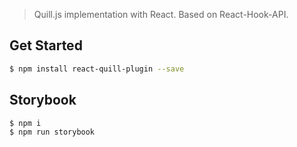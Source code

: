 <!-- <p align="center">
	<img src="https://user-images.githubusercontent.com/10063864/45442352-c961ab80-b68f-11e8-84a3-e920f05a313c.png" width={400} alt="Rinse" />
</p> -->

> Quill.js implementation with React. Based on React-Hook-API.

## Get Started

```bash
$ npm install react-quill-plugin --save
```

## Storybook

```bash
$ npm i
$ npm run storybook
```
